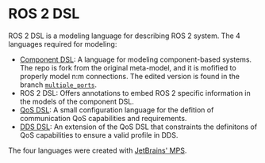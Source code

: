 # ROS 2 DSL

ROS 2 DSL is a modeling language for describing ROS 2 system. The 4 languages required for modeling:

* [Component DSL](https://github.com/samuelpg/component-dsl): A language for modeling component-based systems. The repo is fork from the original meta-model, and it is mofified to properly model n:m connections. The edited version is found in the branch [`multiple_ports`](https://github.com/samuelpg/component-dsl/tree/multiple_ports). 
* ROS 2 DSL: Offers annotations to embed ROS 2 specific information in the models of the component DSL.
* [QoS DSL](https://github.com/rosym-project/qos-dsl): A small configuration language for the defition of communication QoS capabilities and requirements.
* [DDS DSL](https://github.com/rosym-project/dds-dsl): An extension of the QoS DSL that constraints the definitons of QoS capabilities to ensure a valid profile in DDS.

The four languages were created with [JetBrains' MPS](https://www.jetbrains.com/mps/). 


